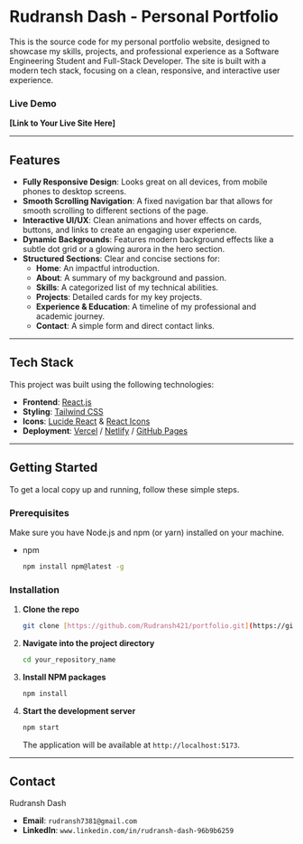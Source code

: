 # Rudransh Dash - Personal Portfolio

This is the source code for my personal portfolio website, designed to showcase my skills, projects, and professional experience as a Software Engineering Student and Full-Stack Developer. The site is built with a modern tech stack, focusing on a clean, responsive, and interactive user experience.



### Live Demo

**[Link to Your Live Site Here]**

---

## Features

-   **Fully Responsive Design**: Looks great on all devices, from mobile phones to desktop screens.
-   **Smooth Scrolling Navigation**: A fixed navigation bar that allows for smooth scrolling to different sections of the page.
-   **Interactive UI/UX**: Clean animations and hover effects on cards, buttons, and links to create an engaging user experience.
-   **Dynamic Backgrounds**: Features modern background effects like a subtle dot grid or a glowing aurora in the hero section.
-   **Structured Sections**: Clear and concise sections for:
    -   **Home**: An impactful introduction.
    -   **About**: A summary of my background and passion.
    -   **Skills**: A categorized list of my technical abilities.
    -   **Projects**: Detailed cards for my key projects.
    -   **Experience & Education**: A timeline of my professional and academic journey.
    -   **Contact**: A simple form and direct contact links.

---

## Tech Stack

This project was built using the following technologies:

-   **Frontend**: [React.js](https://reactjs.org/)
-   **Styling**: [Tailwind CSS](https://tailwindcss.com/)
-   **Icons**: [Lucide React](https://lucide.dev/) & [React Icons](https://react-icons.github.io/react-icons/)
-   **Deployment**: [Vercel](https://vercel.com/) / [Netlify](https://www.netlify.com/) / [GitHub Pages](https://pages.github.com/)

---

## Getting Started

To get a local copy up and running, follow these simple steps.

### Prerequisites

Make sure you have Node.js and npm (or yarn) installed on your machine.

-   npm
    ```sh
    npm install npm@latest -g
    ```

### Installation

1.  **Clone the repo**
    ```sh
    git clone [https://github.com/Rudransh421/portfolio.git](https://github.com/Rudransh421/portfolio.git)
    ```
2.  **Navigate into the project directory**
    ```sh
    cd your_repository_name
    ```
3.  **Install NPM packages**
    ```sh
    npm install
    ```
4.  **Start the development server**
    ```sh
    npm start
    ```
    The application will be available at `http://localhost:5173`.

---

## Contact

Rudransh Dash

-   **Email**: `rudransh7381@gmail.com`
-   **LinkedIn**: `www.linkedin.com/in/rudransh-dash-96b9b6259`
